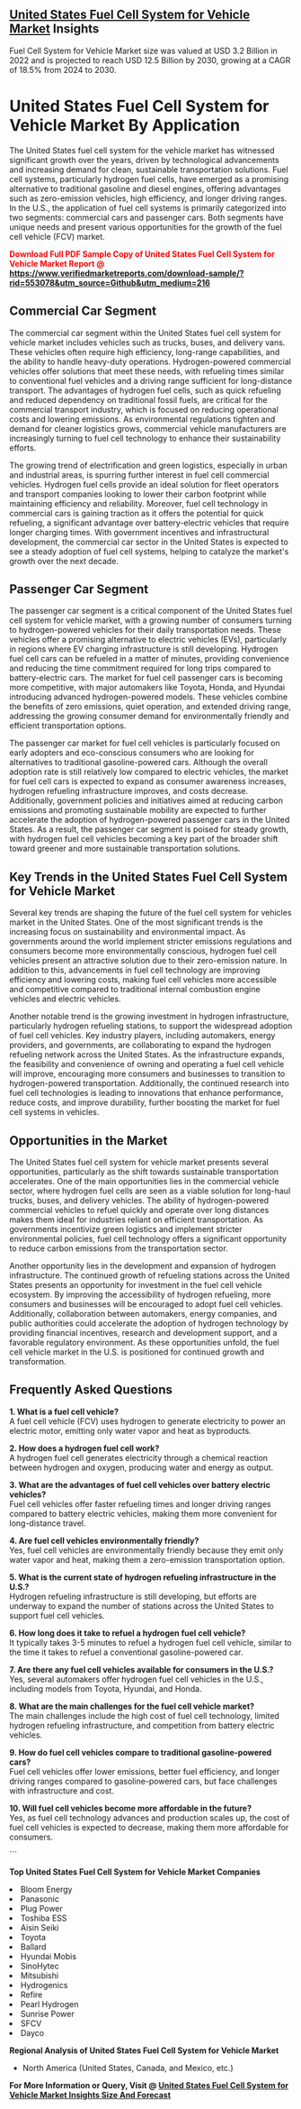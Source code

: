 <h2><a href="https://www.verifiedmarketreports.com/download-sample/?rid=553078&amp;utm_source=Github&amp;utm_medium=216" target="_blank">United States Fuel Cell System for Vehicle Market</a> Insights</h2><p>Fuel Cell System for Vehicle Market size was valued at USD 3.2 Billion in 2022 and is projected to reach USD 12.5 Billion by 2030, growing at a CAGR of 18.5% from 2024 to 2030.</p><p><h1>United States Fuel Cell System for Vehicle Market By Application</h1><p>The United States fuel cell system for the vehicle market has witnessed significant growth over the years, driven by technological advancements and increasing demand for clean, sustainable transportation solutions. Fuel cell systems, particularly hydrogen fuel cells, have emerged as a promising alternative to traditional gasoline and diesel engines, offering advantages such as zero-emission vehicles, high efficiency, and longer driving ranges. In the U.S., the application of fuel cell systems is primarily categorized into two segments: commercial cars and passenger cars. Both segments have unique needs and present various opportunities for the growth of the fuel cell vehicle (FCV) market.</p><p><strong><p><span class=""><span style="color: #ff0000;"><strong>Download Full PDF Sample Copy of United States Fuel Cell System for Vehicle Market Report</strong> @ </span><a href="https://www.verifiedmarketreports.com/download-sample/?rid=553078&amp;utm_source=Github&amp;utm_medium=216" target="_blank">https://www.verifiedmarketreports.com/download-sample/?rid=553078&amp;utm_source=Github&amp;utm_medium=216</a></span></p></strong></p><h2>Commercial Car Segment</h2><p>The commercial car segment within the United States fuel cell system for vehicle market includes vehicles such as trucks, buses, and delivery vans. These vehicles often require high efficiency, long-range capabilities, and the ability to handle heavy-duty operations. Hydrogen-powered commercial vehicles offer solutions that meet these needs, with refueling times similar to conventional fuel vehicles and a driving range sufficient for long-distance transport. The advantages of hydrogen fuel cells, such as quick refueling and reduced dependency on traditional fossil fuels, are critical for the commercial transport industry, which is focused on reducing operational costs and lowering emissions. As environmental regulations tighten and demand for cleaner logistics grows, commercial vehicle manufacturers are increasingly turning to fuel cell technology to enhance their sustainability efforts.</p><p>The growing trend of electrification and green logistics, especially in urban and industrial areas, is spurring further interest in fuel cell commercial vehicles. Hydrogen fuel cells provide an ideal solution for fleet operators and transport companies looking to lower their carbon footprint while maintaining efficiency and reliability. Moreover, fuel cell technology in commercial cars is gaining traction as it offers the potential for quick refueling, a significant advantage over battery-electric vehicles that require longer charging times. With government incentives and infrastructural development, the commercial car sector in the United States is expected to see a steady adoption of fuel cell systems, helping to catalyze the market's growth over the next decade.</p><h2>Passenger Car Segment</h2><p>The passenger car segment is a critical component of the United States fuel cell system for vehicle market, with a growing number of consumers turning to hydrogen-powered vehicles for their daily transportation needs. These vehicles offer a promising alternative to electric vehicles (EVs), particularly in regions where EV charging infrastructure is still developing. Hydrogen fuel cell cars can be refueled in a matter of minutes, providing convenience and reducing the time commitment required for long trips compared to battery-electric cars. The market for fuel cell passenger cars is becoming more competitive, with major automakers like Toyota, Honda, and Hyundai introducing advanced hydrogen-powered models. These vehicles combine the benefits of zero emissions, quiet operation, and extended driving range, addressing the growing consumer demand for environmentally friendly and efficient transportation options.</p><p>The passenger car market for fuel cell vehicles is particularly focused on early adopters and eco-conscious consumers who are looking for alternatives to traditional gasoline-powered cars. Although the overall adoption rate is still relatively low compared to electric vehicles, the market for fuel cell cars is expected to expand as consumer awareness increases, hydrogen refueling infrastructure improves, and costs decrease. Additionally, government policies and initiatives aimed at reducing carbon emissions and promoting sustainable mobility are expected to further accelerate the adoption of hydrogen-powered passenger cars in the United States. As a result, the passenger car segment is poised for steady growth, with hydrogen fuel cell vehicles becoming a key part of the broader shift toward greener and more sustainable transportation solutions.</p><h2>Key Trends in the United States Fuel Cell System for Vehicle Market</h2><p>Several key trends are shaping the future of the fuel cell system for vehicles market in the United States. One of the most significant trends is the increasing focus on sustainability and environmental impact. As governments around the world implement stricter emissions regulations and consumers become more environmentally conscious, hydrogen fuel cell vehicles present an attractive solution due to their zero-emission nature. In addition to this, advancements in fuel cell technology are improving efficiency and lowering costs, making fuel cell vehicles more accessible and competitive compared to traditional internal combustion engine vehicles and electric vehicles.</p><p>Another notable trend is the growing investment in hydrogen infrastructure, particularly hydrogen refueling stations, to support the widespread adoption of fuel cell vehicles. Key industry players, including automakers, energy providers, and governments, are collaborating to expand the hydrogen refueling network across the United States. As the infrastructure expands, the feasibility and convenience of owning and operating a fuel cell vehicle will improve, encouraging more consumers and businesses to transition to hydrogen-powered transportation. Additionally, the continued research into fuel cell technologies is leading to innovations that enhance performance, reduce costs, and improve durability, further boosting the market for fuel cell systems in vehicles.</p><h2>Opportunities in the Market</h2><p>The United States fuel cell system for vehicle market presents several opportunities, particularly as the shift towards sustainable transportation accelerates. One of the main opportunities lies in the commercial vehicle sector, where hydrogen fuel cells are seen as a viable solution for long-haul trucks, buses, and delivery vehicles. The ability of hydrogen-powered commercial vehicles to refuel quickly and operate over long distances makes them ideal for industries reliant on efficient transportation. As governments incentivize green logistics and implement stricter environmental policies, fuel cell technology offers a significant opportunity to reduce carbon emissions from the transportation sector.</p><p>Another opportunity lies in the development and expansion of hydrogen infrastructure. The continued growth of refueling stations across the United States presents an opportunity for investment in the fuel cell vehicle ecosystem. By improving the accessibility of hydrogen refueling, more consumers and businesses will be encouraged to adopt fuel cell vehicles. Additionally, collaboration between automakers, energy companies, and public authorities could accelerate the adoption of hydrogen technology by providing financial incentives, research and development support, and a favorable regulatory environment. As these opportunities unfold, the fuel cell vehicle market in the U.S. is positioned for continued growth and transformation.</p><h2>Frequently Asked Questions</h2><p><strong>1. What is a fuel cell vehicle?</strong><br> A fuel cell vehicle (FCV) uses hydrogen to generate electricity to power an electric motor, emitting only water vapor and heat as byproducts. </p><p><strong>2. How does a hydrogen fuel cell work?</strong><br> A hydrogen fuel cell generates electricity through a chemical reaction between hydrogen and oxygen, producing water and energy as output. </p><p><strong>3. What are the advantages of fuel cell vehicles over battery electric vehicles?</strong><br> Fuel cell vehicles offer faster refueling times and longer driving ranges compared to battery electric vehicles, making them more convenient for long-distance travel. </p><p><strong>4. Are fuel cell vehicles environmentally friendly?</strong><br> Yes, fuel cell vehicles are environmentally friendly because they emit only water vapor and heat, making them a zero-emission transportation option. </p><p><strong>5. What is the current state of hydrogen refueling infrastructure in the U.S.?</strong><br> Hydrogen refueling infrastructure is still developing, but efforts are underway to expand the number of stations across the United States to support fuel cell vehicles. </p><p><strong>6. How long does it take to refuel a hydrogen fuel cell vehicle?</strong><br> It typically takes 3-5 minutes to refuel a hydrogen fuel cell vehicle, similar to the time it takes to refuel a conventional gasoline-powered car. </p><p><strong>7. Are there any fuel cell vehicles available for consumers in the U.S.?</strong><br> Yes, several automakers offer hydrogen fuel cell vehicles in the U.S., including models from Toyota, Hyundai, and Honda. </p><p><strong>8. What are the main challenges for the fuel cell vehicle market?</strong><br> The main challenges include the high cost of fuel cell technology, limited hydrogen refueling infrastructure, and competition from battery electric vehicles. </p><p><strong>9. How do fuel cell vehicles compare to traditional gasoline-powered cars?</strong><br> Fuel cell vehicles offer lower emissions, better fuel efficiency, and longer driving ranges compared to gasoline-powered cars, but face challenges with infrastructure and cost. </p><p><strong>10. Will fuel cell vehicles become more affordable in the future?</strong><br> Yes, as fuel cell technology advances and production scales up, the cost of fuel cell vehicles is expected to decrease, making them more affordable for consumers. </p>```</p><p><strong>Top United States Fuel Cell System for Vehicle Market Companies</strong></p><div data-test-id=""><p><li>Bloom Energy</li><li> Panasonic</li><li> Plug Power</li><li> Toshiba ESS</li><li> Aisin Seiki</li><li> Toyota</li><li> Ballard</li><li> Hyundai Mobis</li><li> SinoHytec</li><li> Mitsubishi</li><li> Hydrogenics</li><li> Refire</li><li> Pearl Hydrogen</li><li> Sunrise Power</li><li> SFCV</li><li> Dayco</li></p><div><strong>Regional Analysis of&nbsp;United States Fuel Cell System for Vehicle Market</strong></div><ul><li dir="ltr"><p dir="ltr">North America&nbsp;(United States, Canada, and Mexico, etc.)</p></li></ul><p><strong>For More Information or Query, Visit @&nbsp;</strong><strong><a href="https://www.verifiedmarketreports.com/product/fuel-cell-system-for-vehicle-market/?utm_source=Github&amp;utm_medium=216" target="_blank">United States Fuel Cell System for Vehicle Market Insights Size And Forecast</a></strong></p></div>
